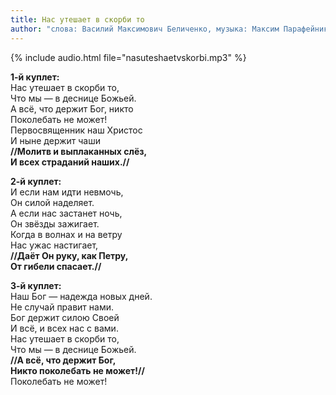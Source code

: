 ```yaml
---
title: Нас утешает в скорби то
author: "слова: Василий Максимович Беличенко, музыка: Максим Парафейник"
---
```

{% include audio.html file="nasuteshaetvskorbi.mp3" %}

**1-й куплет:**  
Нас утешает в скорби то,  
Что мы — в деснице Божьей.  
А всё, что держит Бог, никто  
Поколебать не может!  
Первосвященник наш Христос  
И ныне держит чаши  
__//Молитв и выплаканных слёз,  
И всех страданий наших.//__

**2-й куплет:**  
И если нам идти невмочь,  
Он силой наделяет.  
А если нас застанет ночь,  
Он звёзды зажигает.  
Когда в волнах и на ветру  
Нас ужас настигает,  
__//Даёт Он руку, как Петру,  
От гибели спасает.//__

**3-й куплет:**  
Наш Бог — надежда новых дней.  
Не случай правит нами.  
Бог держит силою Своей  
И всё, и всех нас с вами.  
Нас утешает в скорби то,  
Что мы — в деснице Божьей.  
__//А всё, что держит Бог,  
Никто поколебать не может!//__  
Поколебать не может!
